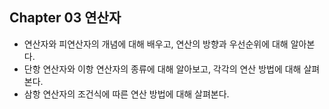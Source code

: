 ## Chapter 03 연산자

- 연산자와 피연산자의 개념에 대해 배우고, 연산의 방향과 우선순위에 대해 알아본다.
- 단항 연산자와 이항 연산자의 종류에 대해 알아보고, 각각의 연산 방법에 대해 살펴본다.
- 삼항 연산자의 조건식에 따른 연산 방법에 대해 살펴본다.